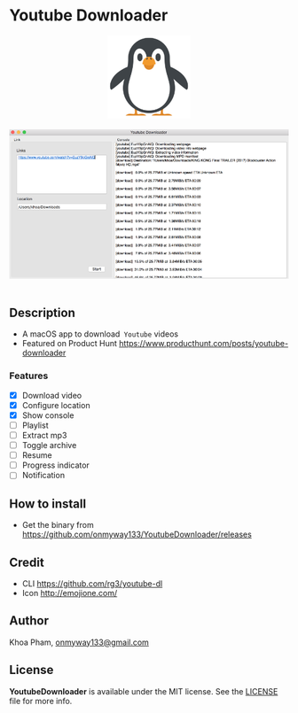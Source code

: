 # Youtube Downloader

<div align = "center">
<img src="Images/Icon.png" width="150" height="150" />
<br>
<br>
</div>

<div align = "center">
<img src="Images/screenshot1.png" />
<br>
<br>
</div>

## Description

- A macOS app to download` Youtube` videos
- Featured on Product Hunt https://www.producthunt.com/posts/youtube-downloader

### Features

- [x] Download video
- [x] Configure location
- [x] Show console
- [ ] Playlist
- [ ] Extract mp3
- [ ] Toggle archive
- [ ] Resume
- [ ] Progress indicator
- [ ] Notification

## How to install

- Get the binary from https://github.com/onmyway133/YoutubeDownloader/releases

## Credit

- CLI https://github.com/rg3/youtube-dl
- Icon http://emojione.com/

## Author

Khoa Pham, onmyway133@gmail.com

## License

**YoutubeDownloader** is available under the MIT license. See the [LICENSE](https://github.com/onmyway133/YoutubeDownloader/blob/master/LICENSE.md) file for more info.
